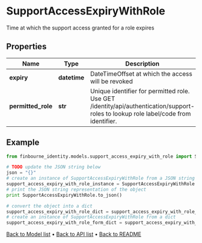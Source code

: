 # SupportAccessExpiryWithRole

Time at which the support access granted for a role expires

## Properties
Name | Type | Description | Notes
------------ | ------------- | ------------- | -------------
**expiry** | **datetime** | DateTimeOffset at which the access will be revoked | 
**permitted_role** | **str** | Unique identifier for permitted role.   Use GET /identity/api/authentication/support-roles to lookup role label/code from identifier. | 

## Example

```python
from finbourne_identity.models.support_access_expiry_with_role import SupportAccessExpiryWithRole

# TODO update the JSON string below
json = "{}"
# create an instance of SupportAccessExpiryWithRole from a JSON string
support_access_expiry_with_role_instance = SupportAccessExpiryWithRole.from_json(json)
# print the JSON string representation of the object
print SupportAccessExpiryWithRole.to_json()

# convert the object into a dict
support_access_expiry_with_role_dict = support_access_expiry_with_role_instance.to_dict()
# create an instance of SupportAccessExpiryWithRole from a dict
support_access_expiry_with_role_form_dict = support_access_expiry_with_role.from_dict(support_access_expiry_with_role_dict)
```
[Back to Model list](../README.md#documentation-for-models) &#8226; [Back to API list](../README.md#documentation-for-api-endpoints) &#8226; [Back to README](../README.md)


